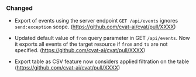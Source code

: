 ### Changed

- Export of events using the server endpoint `GET /api/events` ignores `send:exception` scope.
  (<https://github.com/cvat-ai/cvat/pull/XXXX>)

- Updated default value of `from` query parameter in GET `/api/events`.
  Now it exports all events of the target resource if `from` and `to` are not specified.
  (<https://github.com/cvat-ai/cvat/pull/XXXX>)

- Export table as CSV feature now considers applied filtration on the table
  (<https://github.com/cvat-ai/cvat/pull/XXXX>)

